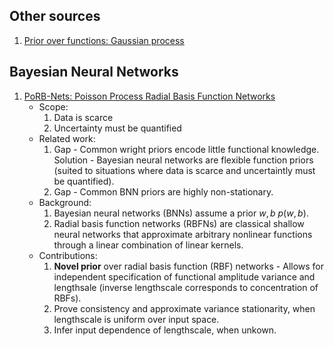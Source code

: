 ## Other sources
1. [Prior over functions: Gaussian process](https://towardsdatascience.com/prior-over-functions-gaussian-process-1c58e8c40272)

## Bayesian Neural Networks
1. [PoRB-Nets: Poisson Process Radial Basis Function Networks](http://auai.org/uai2020/proceedings/554_main_paper.pdf)
	- Scope:
		1. Data is scarce
		1. Uncertainty must be quantified
	- Related work: 
		1. Gap - Common wright priors encode little functional knowledge. Solution - Bayesian neural networks are flexible function priors (suited to situations where data is scarce and uncertaintly must be quantified).
		1. Gap - Common BNN priors are highly non-stationary.
	- Background:
		1. Bayesian neural networks (BNNs) assume a prior $w, b ~ p(w, b)$.
		1. Radial basis function networks (RBFNs) are classical shallow neural networks that approximate arbitrary nonlinear functions through a linear combination of linear kernels.
	- Contributions:
		1. **Novel prior** over radial basis function (RBF) networks - Allows for independent specification of functional amplitude variance and lengthsale (inverse lengthscale corresponds to concentration of RBFs).
		1. Prove consistency and approximate variance stationarity, when lengthscale is uniform over input space.
		1. Infer input dependence of lengthscale, when unkown.